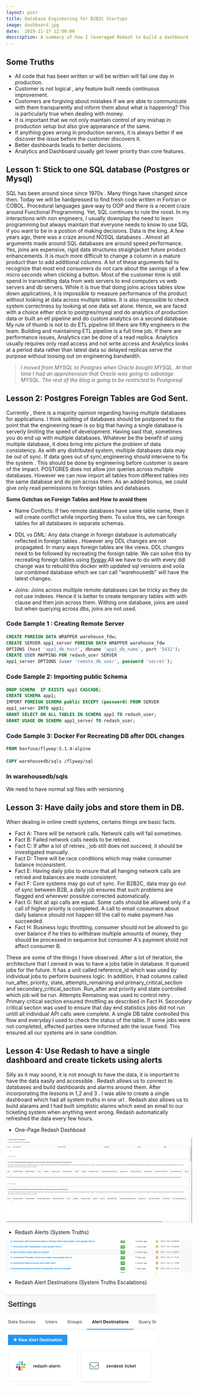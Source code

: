 ```yaml
---
layout: post
title: Database Engineering for B2B2C Startups
image: dashboard.jpg
date:  2019-11-17 12:00:00
description: A summary of how I leveraged Redash to build a dashboard for my Company . The dashboard enabled a single engineer to keep tab of every money movement in the company. It also kept tab of any engineering failures and product performace of the company. As with all things startup. This was a continuous journey that saw me abandon nosql databases use foreign tables to do complex joins and build alarms around system truths. 
---
```

## Some Truths
 
* All code that has been written or will be written will fail one day in production. 
* Customer is not logical , any feature built needs continuous improvement.
* Customers are forgiving about mistakes if we are able to communicate with them transparently and inform them about what is happening? This is particularly true when dealing with money.
* It is important that we not only maintain control of any mishap in production setup but also give appearance of the same.
* If anything goes wrong in production servers, it is always better if we discover the issue before the customer discovers it. 
* Better dashboards leads to better decisions.
* Analytics and Dashboard usually get lower priority than core features.

## Lesson 1: Stick to one SQL database (Postgres or Mysql)

SQL has been around since since 1970s . Many things have changed since then. Today we will be hardpressed to find fresh code written in Fortran or COBOL. Procedural languages gave way to OOP and there is a recent craze around Functional Programming. Yet, SQL continues to rule the roost. In my interactions with non engineers, I usually downplay the need to learn programming but always maintain that everyone needs to know to use SQL if you want to be in a postion of making decisions. Data is the king.  A few years ago, there was a craze around NOSQL databases . Almost all arguments made around SQL databases are around speed performance. Yes, joins are expensive, rigid data structures straighjacket future product enhancements. It is much more difficult to change a column in a mature product than to add additional columns. A lot of these arguments fail to recognize that most end consumers do not care about the savings of a few micro seconds when clicking a button. Most of the customer time is still spend in transmitting data from web servers to end computers vs web servers and db servers. While it is true that doing joins across tables slow down applications, it is impossible to measure performance of the product without looking at data across multiple tables. It is also impossible to check system correctness by looking at one data set alone. Hence, we are faced with a choice either stick to postgres/mysql and do analytics of production data or built an etl pipeline and do custom analytics on a second database. My rule of thumb is not to do ETL pipeline till there are fifty engineers in the team. Building and maintaining ETL pipeline is a full time job. If there are performance issues, Analytics can be done of a read replica. Analytics usually requires only read access and not write access and Analytics looks at a period data rather than latest data so delayed replicas serve the purpose without loosing out on engineering bandwidth. 

 > *I moved from MYSQL to Postgres when Oracle bought MYSQL. At that time I had an apprehension that Oracle was going to sabotage MYSQL. The rest of the blog is going to be restricted to Postgresql*



## Lesson 2: Postgres Foreign Tables are God Sent.

Currently , there is a majority opinion regarding having multiple databases for applications. I think splitting of databases should be postponed to the point that the engineering team is so big that having a single database is serverly limiting the speed of development. Having said that, sometimes you do end up with multiple databases. Whatever be the benefit of using multiple database, it does bring into picture the problem of data consistency. As with any distributed system, multiple databases data may be out of sync. If data goes out of sync,engineering should intervene to fix the system . This should be done by engineering before customer is aware of the impact. POSTGRES does not allow join queries across multiple databases. However we can now import all tables from different tables into the same database and do join across them. As an added bonus, we could give only read permissions to foreign tables and databases. 


**Some Gotchas on Foreign Tables and How to avoid them**


- Name Conflicts: If two remote databases have same table name, 
then it will create conflict while importing them. To solve this, we can foreign tables for all databases in separate schemas.


- DDL vs DML: Any data change in foreign database is automatically reflected in foreign tables . 
However any DDL changes are not propagated. In many ways foreign tables are like views. 
DDL changes need to be followed by recreating the foreign table. We can solve this by recreating foreign tables using [flyway](https://hub.docker.com/r/flyway/flyway).All we have to do with every ddl
change was to rebuild this docker with updated sql versions and voila our combined database which we can call "warehousedb" will have the latest changes.


- Joins: Joins across multiple remote databases can be tricky as they do not use indexes. Hence it is better to create temporary tables with with clause and then join across them. Withing one database, joins are used but when querying across dbs, joins are not used. 

### Code Sample 1 : Creating Remote Server

 ```sql
CREATE FOREIGN DATA WRAPPER warehouse_fdw;
CREATE SERVER app1_server FOREIGN DATA WRAPPER warehouse_fdw 
OPTIONS (host 'app1_db_host', dbname 'app1_db_name', port '5432');
CREATE USER MAPPING FOR redash_user SERVER 
app1_server OPTIONS (user 'remote_db_user', password 'secret');
 ```

### Code Sample 2: Importing public Schema
 ```sql
 DROP SCHEMA  IF EXISTS app1 CASCADE;
CREATE SCHEMA app1;
IMPORT FOREIGN SCHEMA public EXCEPT (password) FROM SERVER
 app1_server INTO app1;
GRANT SELECT ON ALL TABLES IN SCHEMA app1 TO redash_user;
GRANT USAGE ON SCHEMA app1_server TO redash_user;
 ```

### Code Sample 3: Docker For Recreating DB after DDL changes
```dockerfile
FROM boxfuse/flyway:5.1.4-alpine

COPY warehousedb/sqls /flyway/sql
```

### In warehousedb/sqls 
We need to have normal sql files with versioning


## Lesson 3: Have daily jobs and store them in DB.

When dealing in online credit systems, certains things are basic facts. 

- Fact A: There will be network calls. Network calls will fail sometimes.
- Fact B: Failed network calls needs to be retried.
- Fact C: If after a lot of retries , job still does not succeed, it should be investigated manually.
- Fact D: There will be race conditions which may make consumer balance inconsistent. 
- Fact E: Having daily jobs to ensure that all hanging network calls are retried and balances are made consistent.
- Fact F: Core systems may go out of sync. For B2B2C, data may go out of sync between B2B, a daily job ensures that such problems are flagged and wherever possible corrected automatically.
- Fact G: Not all api calls are equal. Some calls should be allowed only if a call of higher priority is completed. A call to email consumers about daily balance should not happen till the call to make payment has succeeded.
- Fact H: Business logic throttling, consumer should not be allowed to go over balance if he tries to withdraw multiple amounts of money, they should be processed in sequence but consumer A's payment shold not affect consumer B.

These are some of the things I have observed. After a lot of iteration, the architecture that I zeroed in was to have a jobs table in database. It queued jobs for the future. It has a unit called reference_id which was used by individual jobs to perform business logic. In addition, it had columns called run_after, priority, state, attempts_remaining and primary_critical_section and secondary_critical_section. Run_after and priority and state controlled which job will be run. Attempts Remaining was used to control retry . Primary critical section ensured throttling as described in Fact H. Secondary critical section was used to ensure that day end statistics jobs did not run untill all individual API calls were complete. A single DB table controlled this flow and everyday I used to check the status of the table. If some jobs were not completed, affected parties were informed adn the issue fixed. This ensured all our systems are in sane condition.

## Lesson 4: Use Redash to have a single dashboard and create tickets using alerts

Silly as it may sound, it is not enough to have the data, it is important to have the data easily and accessible . Redash allows us to connect to databases and build dashboards and alarms around them. After incorporating the lessons in 1,2 and 3 . I was able to create a single dashboard which had all system truths in one url . Redash also allows us to build alarams and I had built simplistic alarms which send an email to our ticketing system when anything went wrong. Redash automatically refreshed the data every few hours. 

- One-Page Redash Dashboad

![Redash Dashboard](/assets/img/redash1.png "Redash Dashboard")

- Redash Alerts (System Truths)

![Redash Alerts](/assets/img/redash3.png "Redash Alerts")

- Redash Alert Destinations (System Truths Escalations)

![System Truths Escalations](/assets/img/redash4.png "System Truths Escalationss")